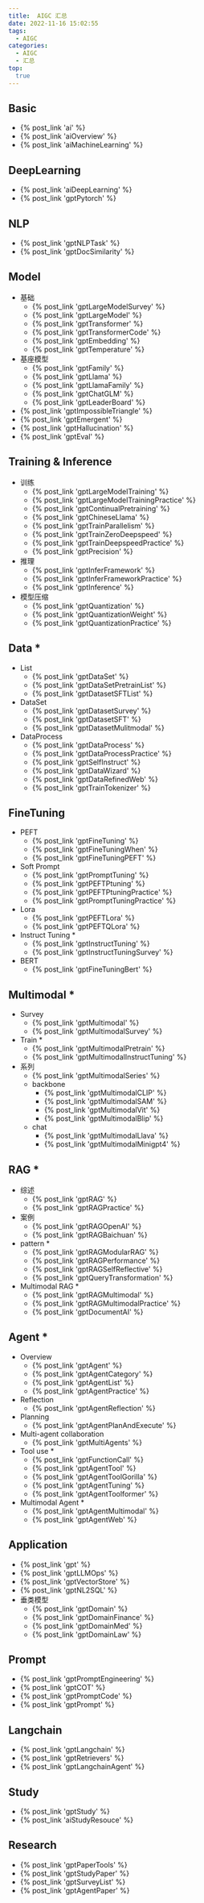 ```yaml
---
title:  AIGC 汇总
date: 2022-11-16 15:02:55
tags:
  - AIGC
categories: 
  - AIGC
  - 汇总  
top:
  true
---
```


<p></p>
<!-- more -->

## Basic
+ {% post_link 'ai' %} 
+ {% post_link 'aiOverview' %}
+ {% post_link 'aiMachineLearning' %}

## DeepLearning
+ {% post_link 'aiDeepLearning' %}
+ {% post_link 'gptPytorch' %} 

## NLP
+ {% post_link 'gptNLPTask' %}  
+ {% post_link 'gptDocSimilarity' %}  

## Model
+ 基础
  + {% post_link 'gptLargeModelSurvey' %}
  + {% post_link 'gptLargeModel' %} 
  + {% post_link 'gptTransformer' %} 
  + {% post_link 'gptTransformerCode' %}  
  + {% post_link 'gptEmbedding' %}   
  + {% post_link 'gptTemperature' %}  
+ 基座模型
  + {% post_link 'gptFamily' %}  
  + {% post_link 'gptLlama' %}   
  + {% post_link 'gptLlamaFamily' %}   
  + {% post_link 'gptChatGLM' %}   
  + {% post_link 'gptLeaderBoard' %}  
+ {% post_link 'gptImpossibleTriangle' %} 
+ {% post_link 'gptEmergent' %}   
+ {% post_link 'gptHallucination' %}    
+ {% post_link 'gptEval' %}     

## Training & Inference
+ 训练
  + {% post_link 'gptLargeModelTraining' %}
  + {% post_link 'gptLargeModelTrainingPractice' %} 
  + {% post_link 'gptContinualPretraining' %}  
  + {% post_link 'gptChineseLlama' %}   
  + {% post_link 'gptTrainParallelism' %}    
  + {% post_link 'gptTrainZeroDeepspeed' %}    
  + {% post_link 'gptTrainDeepspeedPractice' %}     
  + {% post_link 'gptPrecision' %} 
+ 推理 
  + {% post_link 'gptInferFramework' %} 
  + {% post_link 'gptInferFrameworkPractice' %} 
  + {% post_link 'gptInference' %}
+ 模型压缩
  + {% post_link 'gptQuantization' %} 
  + {% post_link 'gptQuantizationWeight' %} 
  + {% post_link 'gptQuantizationPractice' %}  



## Data *
+ List
  + {% post_link 'gptDataSet' %} 
  + {% post_link 'gptDataSetPretrainList' %} 
  + {% post_link 'gptDatasetSFTList' %}  
+ DataSet
  + {% post_link 'gptDatasetSurvey' %} 
  + {% post_link 'gptDatasetSFT' %}  
  + {% post_link 'gptDatasetMulitmodal' %}   
+ DataProcess
  + {% post_link 'gptDataProcess' %}  
  + {% post_link 'gptDataProcessPractice' %}  
  + {% post_link 'gptSelfInstruct' %}   
  + {% post_link 'gptDataWizard' %} 
  + {% post_link 'gptDataRefinedWeb' %}  
  + {% post_link 'gptTrainTokenizer' %}     

## FineTuning
+ PEFT
  + {% post_link 'gptFineTuning' %} 
  + {% post_link 'gptFineTuningWhen' %}  
  + {% post_link 'gptFineTuningPEFT' %}  
+ Soft Prompt
  + {% post_link 'gptPromptTuning' %} 
  + {% post_link 'gptPEFTPtuning' %}  
  + {% post_link 'gptPEFTPtuningPractice' %}  
  + {% post_link 'gptPromptTuningPractice' %}   
+ Lora
  + {% post_link 'gptPEFTLora' %} 
  + {% post_link 'gptPEFTQLora' %} 
+ Instruct Tuning *
  + {% post_link 'gptInstructTuning' %}  
  + {% post_link 'gptInstructTuningSurvey' %}  
+ BERT
  + {% post_link 'gptFineTuningBert' %}    


## Multimodal *
+ Survey
  + {% post_link 'gptMultimodal' %} 
  + {% post_link 'gptMultimodalSurvey' %}
+ Train  *
  + {% post_link 'gptMultimodalPretrain' %}  
  + {% post_link 'gptMultimodalInstructTuning' %} 
+ 系列
  + {% post_link 'gptMultimodalSeries' %}   
  + backbone 
	+ {% post_link 'gptMultimodalCLIP' %}  
	+ {% post_link 'gptMultimodalSAM' %}   
	+ {% post_link 'gptMultimodalVit' %}   
	+ {% post_link 'gptMultimodalBlip' %}    
  + chat
    + {% post_link 'gptMultimodalLlava' %}  
    + {% post_link 'gptMultimodalMinigpt4' %}   

## RAG *
+ 综述
  + {% post_link 'gptRAG' %}
  + {% post_link 'gptRAGPractice' %}
+ 案例 
  + {% post_link 'gptRAGOpenAI' %} 
  + {% post_link 'gptRAGBaichuan' %}   
+ pattern *
  + {% post_link 'gptRAGModularRAG' %} 
  + {% post_link 'gptRAGPerformance' %}
  + {% post_link 'gptRAGSelfReflective' %} 
  + {% post_link 'gptQueryTransformation' %}  
+ Multimodal RAG  *
  + {% post_link 'gptRAGMultimodal' %}  
  + {% post_link 'gptRAGMultimodalPractice' %}   
  + {% post_link 'gptDocumentAI' %}   

## Agent *
+ Overview
  + {% post_link 'gptAgent' %}
  + {% post_link 'gptAgentCategory' %}
  + {% post_link 'gptAgentList' %}  
  + {% post_link 'gptAgentPractice' %} 
+ Reflection
  + {% post_link 'gptAgentReflection' %}  
+ Planning
  + {% post_link 'gptAgentPlanAndExecute' %}
+ Multi-agent collaboration
  + {% post_link 'gptMultiAgents' %}  
+ Tool use  *
  + {% post_link 'gptFunctionCall' %} 
  + {% post_link 'gptAgentTool' %}  
  + {% post_link 'gptAgentToolGorilla' %}   
  + {% post_link 'gptAgentTuning' %}   
  + {% post_link 'gptAgentToolformer' %}  
+ Multimodal Agent  *
  + {% post_link 'gptAgentMultimodal' %}  
  + {% post_link 'gptAgentWeb' %}   

## Application
+ {% post_link 'gpt' %}
+ {% post_link 'gptLLMOps' %} 
+ {% post_link 'gptVectorStore' %}
+ {% post_link 'gptNL2SQL' %} 
+ 垂类模型
  + {% post_link 'gptDomain' %} 
  + {% post_link 'gptDomainFinance' %}   
  + {% post_link 'gptDomainMed' %}   
  + {% post_link 'gptDomainLaw' %}    

## Prompt
  + {% post_link 'gptPromptEngineering' %}
  + {% post_link 'gptCOT' %} 
  + {% post_link 'gptPromptCode' %}
  + {% post_link 'gptPrompt' %}

## Langchain
+ {% post_link 'gptLangchain' %}
+ {% post_link 'gptRetrievers' %} 
+ {% post_link 'gptLangchainAgent' %} 

## Study
+ {% post_link 'gptStudy' %}
+ {% post_link 'aiStudyResouce' %} 

## Research
+ {% post_link 'gptPaperTools' %} 
+ {% post_link 'gptStudyPaper' %}
+ {% post_link 'gptSurveyList' %} 
+ {% post_link 'gptAgentPaper' %}  























